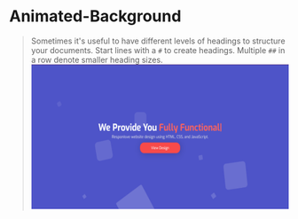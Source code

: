 # Animated-Background
> Sometimes it's useful to have different levels of headings to structure your documents. Start lines with a `#` to create headings. Multiple `##` in a row denote smaller heading sizes.
![Image of Yaktocat](/Screenshot.png)
